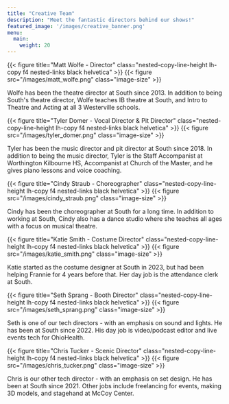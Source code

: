 ```yaml
---
title: "Creative Team"
description: "Meet the fantastic directors behind our shows!"
featured_image: '/images/creative_banner.png'
menu:
  main:
    weight: 20
---
```

{{< figure title="Matt Wolfe - Director" class="nested-copy-line-height lh-copy f4 nested-links black helvetica" >}}
{{< figure src="/images/matt_wolfe.png" class="image-size" >}}

Wolfe has been the theatre director at South since 2013. In addition to being South's theatre director, Wolfe teaches IB theatre at South, and Intro to Theatre and Acting at all 3 Westerville schools.

{{< figure title="Tyler Domer - Vocal Director & Pit Director" class="nested-copy-line-height lh-copy f4 nested-links black helvetica" >}}
{{< figure src="/images/tyler_domer.png" class="image-size" >}}

Tyler has been the music director and pit director at South since 2018. In addition to being the music director, Tyler is the Staff Accompanist at Worthington Kilbourne HS, Accompanist at Church of the Master, and he gives piano lessons and voice coaching.

{{< figure title="Cindy Straub - Choreographer" class="nested-copy-line-height lh-copy f4 nested-links black helvetica" >}}
{{< figure src="/images/cindy_straub.png" class="image-size" >}}

Cindy has been the choreographer at South for a long time. In addition to working at South, Cindy also has a dance studio where she teaches all ages with a focus on musical theatre.

{{< figure title="Katie Smith - Costume Director" class="nested-copy-line-height lh-copy f4 nested-links black helvetica" >}}
{{< figure src="/images/katie_smith.png" class="image-size" >}}

Katie started as the costume designer at South in 2023, but had been helping Frannie for 4 years before that. Her day job is the attendance clerk at South.

{{< figure title="Seth Sprang - Booth Director" class="nested-copy-line-height lh-copy f4 nested-links black helvetica" >}}
{{< figure src="/images/seth_sprang.png" class="image-size" >}}

Seth is one of our tech directors - with an emphasis on sound and lights. He has been at South since 2022. His day job is video/podcast editor and live events tech for OhioHealth. 

{{< figure title="Chris Tucker - Scenic Director" class="nested-copy-line-height lh-copy f4 nested-links black helvetica" >}}
{{< figure src="/images/chris_tucker.png" class="image-size" >}}

Chris is our other tech director - with an emphasis on set design. He has been at South since 2021. Other jobs include freelancing for events, making 3D models, and stagehand at McCoy Center.
